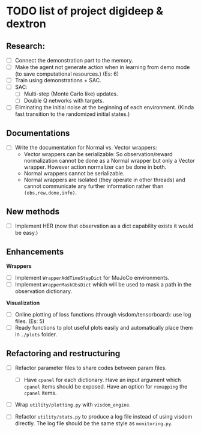 # TODO list of project digideep & dextron

## Research:

- [ ] Connect the demonstration part to the memory.
- [ ] Make the agent not generate action when in learning from demo mode (to save computational resources.) (Es: 6)
- [ ] Train using demonstrations + SAC.
- [ ] SAC:
    - [ ] Multi-step (Monte Carlo like) updates.
    - [ ] Double Q networks with targets.
- [ ] Eliminating the initial noise at the beginning of each environment. (Kinda fast transition to the randomized initial states.)

## Documentations

- [ ] Write the documentation for Normal vs. Vector wrappers:
    - Vector wrappers can be serializable: So observation/reward normalization cannot be done as a Normal wrapper but only a Vector wrapper. However action normalizer can be done in both.
    - Normal wrappers cannot be serializable.
    - Normal wrappers are isolated (they operate in other threads) and cannot communicate any further information rather than `(obs,rew,done,info)`.

## New methods

- [ ] Implement HER (now that observation as a dict capability exists it would be easy.)

## Enhancements

**Wrappers**

- [ ] Implement `WrapperAddTimeStepDict` for MuJoCo environments.
- [ ] Implement `WrapperMaskObsDict` which will be used to mask a path in the observation dictionary.

**Visualization**

- [ ] Online plotting of loss functions (through visdom/tensorboard): use log files. (Es: 5)
- [ ] Ready functions to plot useful plots easily and automatically place them in `./plots` folder.

## Refactoring and restructuring

- [ ] Refactor parameter files to share codes between param files.
    - [ ] Have `cpanel` for each dictionary. Have an input argument which `cpanel` items should be exposed. Have an option for `remapping` the `cpanel` items.
- [ ] Wrap `utility/plotting.py` with `visdom_engine`.
- [ ] Refactor `utility/stats.py` to produce a log file instead of using visdom directly. The log file should be the same style as `monitoring.py`.

